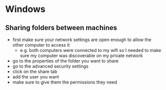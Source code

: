 # Windows

## Sharing folders between machines

- first make sure your network settings are open enough to allow the other computer to access it
  - e.g. both computers were connected to my wifi so I needed to make sure my computer was discoverable on my private network
- go to the properties of the folder you want to share
- go to the advanced security settings
- click on the share tab
- add the user you want
- make sure to give them the permissions they need
